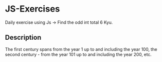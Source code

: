 # JS-Exercises

Daily exercise using Js -> Find the odd int total 6 Kyu.

## Description

The first century spans from the year 1 up to and including the year 100, the second century - from the year 101 up to and including the year 200, etc.
